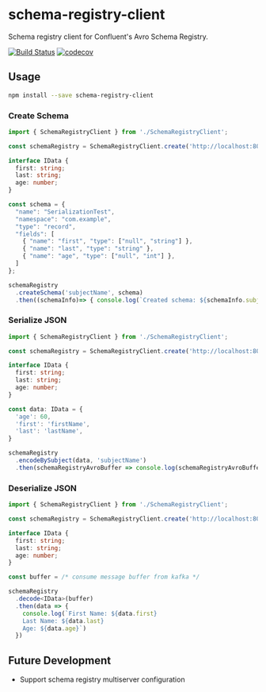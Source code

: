 # schema-registry-client
Schema registry client for Confluent's Avro Schema Registry.

[![Build Status](https://github.com/axlj45/schema-registry-client/actions/workflows/build.yml/badge.svg)](https://github.com/axlj45/schema-registry-client/actions/workflows/build.yml)
[![codecov](https://codecov.io/gh/axlj45/schema-registry-client/branch/master/graph/badge.svg)](https://codecov.io/gh/axlj45/schema-registry-client)

## Usage

```bash
npm install --save schema-registry-client
```


### Create Schema

```ts
import { SchemaRegistryClient } from './SchemaRegistryClient';

const schemaRegistry = SchemaRegistryClient.create('http://localhost:8081');

interface IData {
  first: string;
  last: string;
  age: number;
}

const schema = {
  "name": "SerializationTest",
  "namespace": "com.example",
  "type": "record",
  "fields": [
    { "name": "first", "type": ["null", "string"] },
    { "name": "last", "type": "string" },
    { "name": "age", "type": ["null", "int"] },
  ]
};

schemaRegistry
  .createSchema('subjectName', schema)
  .then((schemaInfo)=> { console.log(`Created schema: ${schemaInfo.subject} with id: ${schemaInfo.id}`) })
```

### Serialize JSON

```ts
import { SchemaRegistryClient } from './SchemaRegistryClient';

const schemaRegistry = SchemaRegistryClient.create('http://localhost:8081');

interface IData {
  first: string;
  last: string;
  age: number;
}

const data: IData = {
  'age': 60,
  'first': 'firstName',
  'last': 'lastName',
}

schemaRegistry
  .encodeBySubject(data, 'subjectName')
  .then(schemaRegistryAvroBuffer => console.log(schemaRegistryAvroBuffer))
```

### Deserialize JSON


```ts
import { SchemaRegistryClient } from './SchemaRegistryClient';

const schemaRegistry = SchemaRegistryClient.create('http://localhost:8081');

interface IData {
  first: string;
  last: string;
  age: number;
}

const buffer = /* consume message buffer from kafka */

schemaRegistry
  .decode<IData>(buffer)
  .then(data => {
    console.log(`First Name: ${data.first}
    Last Name: ${data.last}
    Age: ${data.age}`)
  })
```

## Future Development

* Support schema registry multiserver configuration
